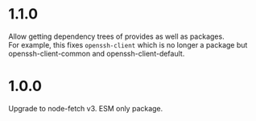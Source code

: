 # 1.1.0

Allow getting dependency trees of provides as well as packages.  
For example, this fixes `openssh-client` which is no longer a package but openssh-client-common and openssh-client-default.

# 1.0.0

Upgrade to node-fetch v3.
ESM only package.
